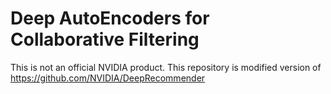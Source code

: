 # Deep AutoEncoders for Collaborative Filtering
This is not an official NVIDIA product. This repository is modified version of https://github.com/NVIDIA/DeepRecommender
